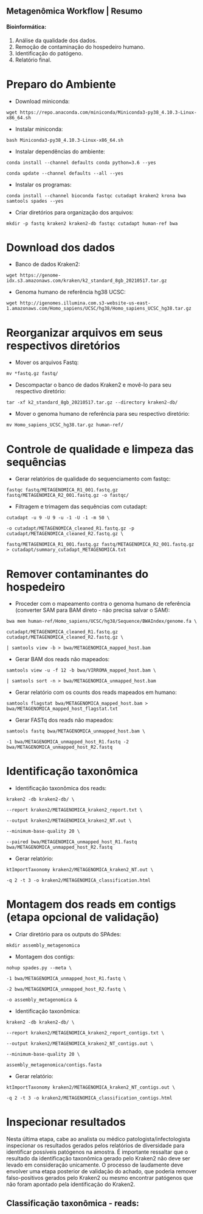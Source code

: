 ## Metagenômica Workflow | Resumo

#### Bioinformática:
1. Análise da qualidade dos dados.
2. Remoção de contaminação do hospedeiro humano.
3. Identificação do patógeno.
4. Relatório final.

# Preparo do Ambiente

- Download miniconda:

```wget https://repo.anaconda.com/miniconda/Miniconda3-py38_4.10.3-Linux-x86_64.sh```

- Instalar miniconda:
 
```bash Miniconda3-py38_4.10.3-Linux-x86_64.sh```

- Instalar dependências do ambiente:

```conda install --channel defaults conda python=3.6 --yes```

```conda update --channel defaults --all --yes```

- Instalar os programas:
 
```conda install --channel bioconda fastqc cutadapt kraken2 krona bwa samtools spades --yes```

- Criar diretórios para organização dos arquivos:

```mkdir -p fastq kraken2 kraken2-db fastqc cutadapt human-ref bwa```

# Download dos dados

- Banco de dados Kraken2:

```wget https://genome-idx.s3.amazonaws.com/kraken/k2_standard_8gb_20210517.tar.gz```

- Genoma humano de referência hg38 UCSC:

```wget http://igenomes.illumina.com.s3-website-us-east-1.amazonaws.com/Homo_sapiens/UCSC/hg38/Homo_sapiens_UCSC_hg38.tar.gz```

# Reorganizar arquivos em seus respectivos diretórios

- Mover os arquivos Fastq:

```mv *fastq.gz fastq/ ```

- Descompactar o banco de dados Kraken2 e movê-lo para seu respectivo diretório:

```tar -xf k2_standard_8gb_20210517.tar.gz --directory kraken2-db/```

- Mover o genoma humano de referência para seu respectivo diretório:

```mv Homo_sapiens_UCSC_hg38.tar.gz human-ref/```

# Controle de qualidade e limpeza das sequências

- Gerar relatórios de qualidade do sequenciamento com fastqc:

```fastqc fastq/METAGENOMICA_R1_001.fastq.gz fastq/METAGENOMICA_R2_001.fastq.gz -o fastqc/```

- Filtragem e trimagem das sequências com cutadapt:

```cutadapt -u 9 -U 9 -u -1 -U -1 -m 50 \```

```-o cutadapt/METAGENOMICA_cleaned_R1.fastq.gz -p cutadapt/METAGENOMICA_cleaned_R2.fastq.gz \```

```fastq/METAGENOMICA_R1_001.fastq.gz fastq/METAGENOMICA_R2_001.fastq.gz > cutadapt/summary_cutadapt_METAGENOMICA.txt```

# Remover contaminantes do hospedeiro

- Proceder com o mapeamento contra o genoma humano de referência (converter SAM para BAM direto - não precisa salvar o SAM):

```bwa mem human-ref/Homo_sapiens/UCSC/hg38/Sequence/BWAIndex/genome.fa \```

```cutadapt/METAGENOMICA_cleaned_R1.fastq.gz cutadapt/METAGENOMICA_cleaned_R2.fastq.gz \```

```| samtools view -b > bwa/METAGENOMICA_mapped_host.bam ```

- Gerar BAM dos reads não mapeados:

```samtools view -u -f 12 -b bwa/VIRROMA_mapped_host.bam \```

```| samtools sort -n > bwa/METAGENOMICA_unmapped_host.bam```

- Gerar relatório com os counts dos reads mapeados em humano:

```samtools flagstat bwa/METAGENOMICA_mapped_host.bam > bwa/METAGENOMICA_mapped_host_flagstat.txt```

- Gerar FASTq dos reads não mapeados:

```samtools fastq bwa/METAGENOMICA_unmapped_host.bam \```

```-1 bwa/METAGENOMICA_unmapped_host_R1.fastq -2 bwa/METAGENOMICA_unmapped_host_R2.fastq```

# Identificação taxonômica

- Identificação taxonômica dos reads:

```kraken2 -db kraken2-db/ \```

```--report kraken2/METAGENOMICA_kraken2_report.txt \```

```--output kraken2/METAGENOMICA_kraken2_NT.out \```

```--minimum-base-quality 20 \```
  
```--paired bwa/METAGENOMICA_unmapped_host_R1.fastq bwa/METAGENOMICA_unmapped_host_R2.fastq```

- Gerar relatório:

```ktImportTaxonomy kraken2/METAGENOMICA_kraken2_NT.out \```

```-q 2 -t 3 -o kraken2/METAGENOMICA_classification.html```

# Montagem dos reads em contigs (etapa opcional de validação)

- Criar diretório para os outputs do SPAdes:

```mkdir assembly_metagenomica```

- Montagem dos contigs:

```nohup spades.py --meta \```
 
 ```-1 bwa/METAGENOMICA_unmapped_host_R1.fastq \```
  
 ```-2 bwa/METAGENOMICA_unmapped_host_R2.fastq \```
  
 ```-o assembly_metagenomica & ```
 
- Identificação taxonômica:

```kraken2 -db kraken2-db/ \```

```--report kraken2/METAGENOMICA_kraken2_report_contigs.txt \```

```--output kraken2/METAGENOMICA_kraken2_NT_contigs.out \```

```--minimum-base-quality 20 \```

```assembly_metagenomica/contigs.fasta```

- Gerar relatório:

```ktImportTaxonomy kraken2/METAGENOMICA_kraken2_NT_contigs.out \```

```-q 2 -t 3 -o kraken2/METAGENOMICA_classification_contigs.html```

# Inspecionar resultados

Nesta última etapa, cabe ao analista ou médico patologista/infectologista inspecionar os resultados gerados pelos relatórios de diversidade para identificar possíveis patógenos na amostra.
É importante ressaltar que o resultado da identificação taxonômica gerado pelo Kraken2 não deve ser levado em consideração unicamente. O processo de laudamente deve envolver uma etapa posterior de validação do achado, que poderia remover falso-positivos gerados pelo Kraken2 ou mesmo encontrar patógenos que não foram apontado pela identificação do Kraken2.

## Classificação taxonômica - reads:
